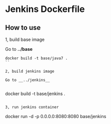 Jenkins Dockerfile
=================

## How to use

1, build base image

Go to __../base__

```
docker build -t base/java7 .
``

2, build jenkins image

Go to __../jenkins__


```
docker build -t base/jenkins .
```

3, run jenkins container

```
docker run -d -p 0.0.0.0:8080:8080 base/jenkins
```
